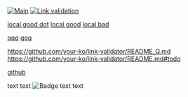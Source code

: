 [![Main](https://github.com/your-ko/link-validator/actions/workflows/main.yaml/badge.svg)](https://github.com/your-ko/link-validator/actions/workflows/main.yaml)
[![Link validation](https://github.com/your-ko/link-validator/actions/workflows/link-checker-workflow.yaml/badge.svg)](https://github.com/your-ko/link-validator/actions/workflows/link-checker-workflow.yaml)

[local good dot](../Makefile)
[local good](../Makefile)
[local bad](makefile)

[qqq](https://github.com/your-ko/link-validator/README.md)
[qqq](https://github.com/your-ko/link-validator/README.md#TODO)

https://github.com/your-ko/link-validator/README_Q.md
https://github.com/your-ko/link-validator/README.md#todo


[github](https://github.com)

text text ![Badge](https://github.com/your-ko/link-validator/github/.workflows/master.yaml/badge.svg) text text



